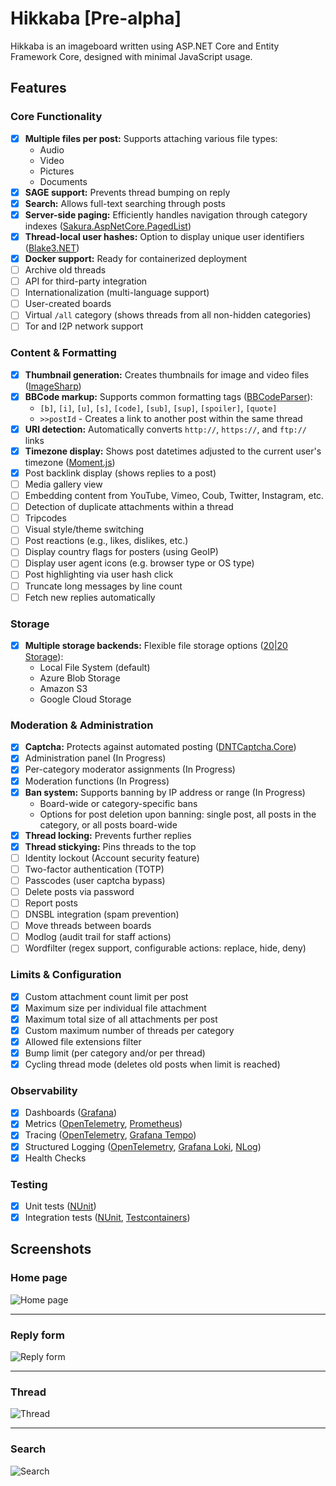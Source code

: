 # Hikkaba [Pre-alpha]

Hikkaba is an imageboard written using ASP.NET Core and Entity Framework Core, designed with minimal JavaScript usage.

## Features

### Core Functionality
- [x] **Multiple files per post:** Supports attaching various file types:
   * Audio
   * Video
   * Pictures
   * Documents
- [x] **SAGE support:** Prevents thread bumping on reply
- [x] **Search:** Allows full-text searching through posts
- [x] **Server-side paging:** Efficiently handles navigation through category indexes ([Sakura.AspNetCore.PagedList](https://github.com/sgjsakura/AspNetCore))
- [x] **Thread-local user hashes:** Option to display unique user identifiers ([Blake3.NET](https://github.com/xoofx/Blake3.NET))
- [x] **Docker support:** Ready for containerized deployment
- [ ] Archive old threads
- [ ] API for third-party integration
- [ ] Internationalization (multi-language support)
- [ ] User-created boards
- [ ] Virtual `/all` category (shows threads from all non-hidden categories)
- [ ] Tor and I2P network support

### Content & Formatting
- [x] **Thumbnail generation:** Creates thumbnails for image and video files ([ImageSharp](https://github.com/SixLabors/ImageSharp))
- [x] **BBCode markup:** Supports common formatting tags ([BBCodeParser](https://github.com/quilin/BBCodeParser)):
   * `[b]`, `[i]`, `[u]`, `[s]`, `[code]`, `[sub]`, `[sup]`, `[spoiler]`, `[quote]`
   * `>>postId` - Creates a link to another post within the same thread
- [x] **URI detection:** Automatically converts `http://`, `https://`, and `ftp://` links
- [x] **Timezone display:** Shows post datetimes adjusted to the current user's timezone ([Moment.js](http://momentjs.com/))
- [x] Post backlink display (shows replies to a post)
- [ ] Media gallery view
- [ ] Embedding content from YouTube, Vimeo, Coub, Twitter, Instagram, etc.
- [ ] Detection of duplicate attachments within a thread
- [ ] Tripcodes
- [ ] Visual style/theme switching
- [ ] Post reactions (e.g., likes, dislikes, etc.)
- [ ] Display country flags for posters (using GeoIP)
- [ ] Display user agent icons (e.g. browser type or OS type)
- [ ] Post highlighting via user hash click
- [ ] Truncate long messages by line count
- [ ] Fetch new replies automatically

### Storage
- [x] **Multiple storage backends:** Flexible file storage options ([20|20 Storage](https://github.com/2020IP/TwentyTwenty.Storage)):
   * Local File System (default)
   * Azure Blob Storage
   * Amazon S3
   * Google Cloud Storage

### Moderation & Administration
- [x] **Captcha:** Protects against automated posting ([DNTCaptcha.Core](https://github.com/VahidN/DNTCaptcha.Core))
- [x] Administration panel (In Progress)
- [x] Per-category moderator assignments (In Progress)
- [x] Moderation functions (In Progress)
- [x] **Ban system:** Supports banning by IP address or range (In Progress)
  * Board-wide or category-specific bans
  * Options for post deletion upon banning: single post, all posts in the category, or all posts board-wide
- [x] **Thread locking:** Prevents further replies
- [x] **Thread stickying:** Pins threads to the top
- [ ] Identity lockout (Account security feature)
- [ ] Two-factor authentication (TOTP)
- [ ] Passcodes (user captcha bypass)
- [ ] Delete posts via password
- [ ] Report posts
- [ ] DNSBL integration (spam prevention)
- [ ] Move threads between boards
- [ ] Modlog (audit trail for staff actions)
- [ ] Wordfilter (regex support, configurable actions: replace, hide, deny)

### Limits & Configuration
- [x] Custom attachment count limit per post
- [x] Maximum size per individual file attachment
- [x] Maximum total size of all attachments per post
- [x] Custom maximum number of threads per category
- [x] Allowed file extensions filter
- [x] Bump limit (per category and/or per thread)
- [x] Cycling thread mode (deletes old posts when limit is reached)

### Observability
- [x] Dashboards ([Grafana](https://grafana.com/))
- [x] Metrics ([OpenTelemetry](https://opentelemetry.io/docs/languages/dotnet/getting-started/#send-data-to-a-collector), [Prometheus](https://prometheus.io/))
- [x] Tracing ([OpenTelemetry](https://opentelemetry.io/docs/languages/dotnet/getting-started/#send-data-to-a-collector), [Grafana Tempo](https://grafana.com/oss/tempo/))
- [x] Structured Logging ([OpenTelemetry](https://opentelemetry.io/docs/languages/dotnet/getting-started/#send-data-to-a-collector), [Grafana Loki](https://grafana.com/oss/loki/), [NLog](https://nlog-project.org/))
- [x] Health Checks

### Testing
- [x] Unit tests ([NUnit](https://nunit.org/))
- [x] Integration tests ([NUnit](https://nunit.org/), [Testcontainers](https://dotnet.testcontainers.org/))

## Screenshots

### Home page
![Home page](http://i.imgur.com/VSqxCqE.png)

---

### Reply form
![Reply form](http://i.imgur.com/aVO3paD.png)

---

### Thread
![Thread](http://i.imgur.com/OLJ8YS6.png)

---

### Search
![Search](http://i.imgur.com/wkp4WoR.png)
